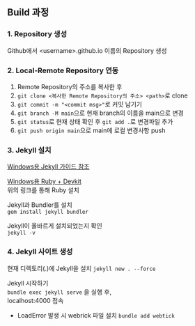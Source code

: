 ## Build 과정
### 1. Repository 생성
Github에서 \<username>.github.io 이름의 Repository 생성

### 2. Local-Remote Repository 연동
1. Remote Repository의 주소를 복사한 후  
2. `git clone <복사한 Remote Repository의 주소> <path>`로 clone  
3. `git commit -m "<commit msg>"`로 커밋 남기기  
4. `git branch -M main`으로 현재 branch의 이름을 main으로 변경  
5. `git status`로 현재 상태 확인 후 `git add .`로 변경파일 추가  
6. `git push origin main`으로 main에 로컬 변경사항 push  

### 3. Jekyll 설치
[Windows용 Jekyll 가이드 참조](https://jekyllrb-ko.github.io/docs/installation/windows/)

[Windows용 Ruby + Devkit](https://rubyinstaller.org/downloads/)  
위의 링크를 통해 Ruby 설치

Jekyll과 Bundler를 설치  
`gem install jekyll bundler`

Jekyll이 올바르게 설치되었는지 확인  
`jekyll -v`

### 4. Jekyll 사이트 생성
현재 디렉토리(.)에 Jekyll을 설치
`jekyll new . --force`

Jekyll 시작하기  
`bundle exec jekyll serve` 을 실행 후,  
localhost:4000 접속

* LoadError 발생 시 webrick 파일 설치
`bundle add webtick`
